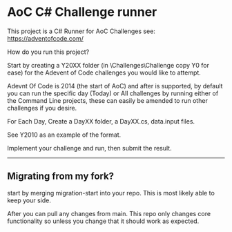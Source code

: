 # AoC C# Challenge runner

This project is a C# Runner for AoC Challenges see: https://adventofcode.com/

How do you run this project?

Start by creating a Y20XX folder (in \Challenges\Challenge copy Y0 for ease) for the Adevent of Code challenges you would like to attempt. 

Adevnt Of Code is 2014 (the start of AoC) and after is supported, by default you can run the specific day (Today) or All challenges by running either of the Command Line projects, these can easily be amended to run other challenges if you desire.

For Each Day, Create a DayXX folder, a DayXX.cs, data.input files.

See Y2010 as an example of the format.

Implement your challenge and run, then submit the result.

<hr/>

## Migrating from my fork?

start by merging migration-start into your repo. This is most likely able to keep your side.

After you can pull any changes from main. This repo only changes core functionality so unless you change that it should work as expected.